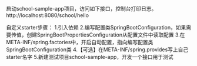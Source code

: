 
启动school-sample-app项目，访问如下接口，控制台打印日志。
http://localhost:8080/school/hello

自定义starter步骤：
1.引入依赖
2.编写配置类SpringBootConfiguration，如果需要传值，创建SpringBootPropertiesConfiguration从配置文件中读取配置
3.在META-INF/spring.factories中，开启自动配置，指向编写配置类SpringBootConfiguration类
4.【可选】在META-INF/spring.provides写上自己starter名字
5.新建测试项目school-sample-app，开发一个接口用于测试
